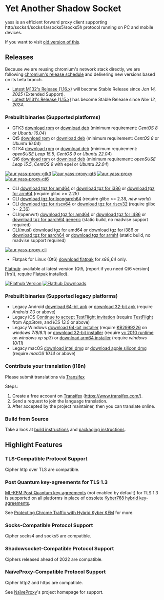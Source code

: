 # Yet Another Shadow Socket

yass is an efficient forward proxy client supporting http/socks4/socks4a/socks5/socks5h protocol running on PC and mobile devices.

If you want to visit [old version of this](README.github.md).

## Releases

Because we are reusing chromium's network stack directly,
we are following [chromium's release schedule](https://chromiumdash.appspot.com/schedule) and delivering new versions based on its beta branch.

- [Latest M132's Release (1.16.x)](https://gitee.com/keeyou/yass/releases/tag/1.16.2) will become Stable Release since _Jan 14, 2025_ (Extended Support).
- [Latest M131's Release (1.15.x)](https://gitee.com/keeyou/yass/releases/tag/1.15.4) has become Stable Release since _Nov 12, 2024_.

### Prebuilt binaries (Supported platforms)
- GTK3 [download rpm][gtk3_rpm_url] or [download deb][gtk3_deb_url] (minimum requirement: _CentOS 8_ or _Ubuntu 16.04_)
- Qt5 [download rpm][qt5_rpm_url] or [download deb][qt5_deb_url] (minimum requirement: _CentOS 8_ or _Ubuntu 16.04_)
- GTK4 [download rpm][gtk4_rpm_url] or [download deb][gtk4_deb_url] (minimum requirement: _openSUSE Leap 15.5_, _CentOS 9_ or _Ubuntu 22.04_)
- Qt6 [download rpm][qt6_rpm_url] or [download deb][qt6_deb_url] (minimum requirement: _openSUSE Leap 15.5_, _CentOS 9_ with epel or _Ubuntu 22.04_)

[![aur yass-proxy-gtk3](https://img.shields.io/aur/version/yass-proxy-gtk3)](https://aur.archlinux.org/packages/yass-proxy-gtk3)
[![aur yass-proxy-qt5](https://img.shields.io/aur/version/yass-proxy-qt5)](https://aur.archlinux.org/packages/yass-proxy-qt5)
[![aur yass-proxy](https://img.shields.io/aur/version/yass-proxy)](https://aur.archlinux.org/packages/yass-proxy)
[![aur yass-proxy-qt6](https://img.shields.io/aur/version/yass-proxy-qt6)](https://aur.archlinux.org/packages/yass-proxy-qt6)

- CLI [download tgz for amd64][cli_tgz_amd64_url] or [download tgz for i386][cli_tgz_i386_url] or [download tgz for arm64][cli_tgz_arm64_url] (require glibc >= 2.25)
- CLI [download tgz for loongarch64][cli_tgz_loongarch64_url] (require glibc >= 2.38, _new world_)
- CLI [download tgz for riscv64][cli_tgz_riscv64_url] or [download tgz for riscv32][cli_tgz_riscv32_url] (require glibc >= 2.36)
- CLI(openwrt) [download tgz for amd64][cli_openwrt_amd64_url] or [download tgz for i486][cli_openwrt_i486_url] or [download tgz for aarch64 generic][cli_openwrt_aarch64_url] (static build, no madvise support required)
- CLI(musl) [download tgz for amd64][cli_musl_amd64_url] or [download tgz for i386][cli_musl_i386_url] or [download tgz for aarch64][cli_musl_aarch64_url] or [download tgz for armhf][cli_musl_armhf_url] (static build, no madvise support required)

[![aur yass-proxy-cli](https://img.shields.io/aur/version/yass-proxy-cli)](https://aur.archlinux.org/packages/yass-proxy-cli)

- Flatpak for Linux (Qt6) [download flatpak][qt6_flatpak_x86_64_url] for _x86_64_ only.

[Flathub][flathub_url]: available at latest version (Qt5, [report if you need Qt6 version][frs]), require [Flatpak][flatpak_setup_url] installed).

[![Flathub Version](https://img.shields.io/flathub/v/io.github.chilledheart.yass)][flathub_url]
[![Flathub Downloads](https://img.shields.io/flathub/downloads/io.github.chilledheart.yass)][flathub_url]

### Prebuilt binaries (Supported legacy platforms)

- Legacy Android [download 64-bit apk][android_64_apk_url] or [download 32-bit apk][android_32_apk_url] (require _Android 7.0_ or above)
- Legacy iOS [Continue to accept TestFlight invitation][ios_testflight_invitation] (require [TestFlight][ios_testflight_appstore_url] from _AppStore_, and _iOS 13.0_ or above)
- Legacy Windows [download 64-bit installer][windows_64_installer_url] (require [KB2999226] on _windows 7/8/8.1_) or [download 32-bit installer][windows_32_installer_url] (require [vc 2010 runtime][vs2010_x86] on _windows xp sp3_) or [download arm64 installer][windows_arm64_installer_url] (require _windows 10/11_)
- Legacy macOS [download intel dmg][macos_intel_dmg_url] or [download apple silicon dmg][macos_arm_dmg_url] (require _macOS 10.14_ or above)

### Contribute your translation (i18n)

Please submit translations via [Transifex][transifex]

Steps:

1. Create a free account on [Transifex][transifex] (https://www.transifex.com/).
2. Send a request to join the language translation.
3. After accepted by the project maintainer, then you can translate online.

### Build from Source
Take a look at [build instructions](BUILDING.md) and [packaging instructions](PACKAGING.md).

## Highlight Features

### TLS-Compatible Protocol Support
Cipher http over TLS are compatible.

### Post Quantum key-agreements for TLS 1.3
[ML-KEM Post Quantum key-agreements][mlkem] (not enabled by default) for TLS 1.3 is supported on all platforms
in place of obsolete [Kyber768 hybrid key-agreements][kyber].

See [Protecting Chrome Traffic with Hybrid Kyber KEM](https://blog.chromium.org/2023/08/protecting-chrome-traffic-with-hybrid.html) for more.

### Socks-Compatible Protocol Support
Cipher socks4 and socks5 are compatible.

### Shadowsocket-Compatible Protocol Support
Ciphers released ahead of 2022 are compatible.

### NaïveProxy-Compatible Protocol Support
Cipher http2 and https are compatible.

See [NaïveProxy](https://github.com/klzgrad/naiveproxy)'s project homepage for support.

[flathub_url]: https://flathub.org/apps/io.github.chilledheart.yass
[flatpak_setup_url]: https://flatpak.org/setup/
[ios_testflight_invitation]: https://testflight.apple.com/join/6AkiEq09
[ios_testflight_appstore_url]: https://apps.apple.com/us/app/testflight/id899247664
[KB2999226]: https://support.microsoft.com/en-us/topic/update-for-universal-c-runtime-in-windows-c0514201-7fe6-95a3-b0a5-287930f3560c
[vs2010_x86]: https://download.microsoft.com/download/1/6/5/165255E7-1014-4D0A-B094-B6A430A6BFFC/vcredist_x86.exe
[transifex]: https://app.transifex.com/yetanothershadowsocket/yetanothershadowsocket

[mlkem]: https://datatracker.ietf.org/doc/draft-connolly-tls-mlkem-key-agreement/
[kyber]: https://datatracker.ietf.org/doc/draft-tls-westerbaan-xyber768d00/

[gtk3_rpm_url]: https://wa.letshack.info/yass-1.16.2/yass-gtk3.el8.x86_64.1.16.2.rpm
[gtk3_deb_url]: https://wa.letshack.info/yass-1.16.2/yass-gtk3-ubuntu-16.04-xenial_amd64.1.16.2.deb
[qt5_rpm_url]: https://wa.letshack.info/yass-1.16.2/yass-qt5.el8.x86_64.1.16.2.rpm
[qt5_deb_url]: https://wa.letshack.info/yass-1.16.2/yass-qt5-ubuntu-16.04-xenial_amd64.1.16.2.deb
[gtk4_rpm_url]: https://wa.letshack.info/yass-1.16.2/yass-gtk4.lp155.x86_64.1.16.2.rpm
[gtk4_deb_url]: https://wa.letshack.info/yass-1.16.2/yass-gtk4-ubuntu-22.04-jammy_amd64.1.16.2.deb
[qt6_rpm_url]: https://wa.letshack.info/yass-1.16.2/yass-qt6.lp155.x86_64.1.16.2.rpm
[qt6_deb_url]: https://wa.letshack.info/yass-1.16.2/yass-qt6-ubuntu-22.04-jammy_amd64.1.16.2.deb

[qt6_flatpak_x86_64_url]: https://wa.letshack.info/yass-1.16.2/yass-x86_64-1.16.2.flatpak

[cli_tgz_amd64_url]: https://wa.letshack.info/yass-1.16.2/yass_cli-linux-release-amd64-1.16.2.tgz
[cli_tgz_i386_url]: https://wa.letshack.info/yass-1.16.2/yass_cli-linux-release-amd64-1.16.2.tgz
[cli_tgz_arm64_url]: https://wa.letshack.info/yass-1.16.2/yass_cli-linux-release-arm64-1.16.2.tgz
[cli_tgz_loongarch64_url]: https://wa.letshack.info/yass-1.16.2/yass_cli-linux-release-loongarch64-1.16.2.tgz
[cli_tgz_riscv64_url]: https://wa.letshack.info/yass-1.16.2/yass_cli-linux-release-riscv64-1.16.2.tgz
[cli_tgz_riscv32_url]: https://wa.letshack.info/yass-1.16.2/yass_cli-linux-release-riscv32-1.16.2.tgz

[cli_openwrt_amd64_url]: https://wa.letshack.info/yass-1.16.2/yass_cli-linux-openwrt-release-x86_64-1.16.2.tgz
[cli_openwrt_i486_url]: https://wa.letshack.info/yass-1.16.2/yass_cli-linux-openwrt-release-i486-1.16.2.tgz
[cli_openwrt_aarch64_url]: https://wa.letshack.info/yass-1.16.2/yass_cli-linux-openwrt-release-aarch64-1.16.2.tgz

[cli_musl_amd64_url]: https://wa.letshack.info/yass-1.16.2/yass_cli-linux-musl-release-amd64-1.16.2.tgz
[cli_musl_i386_url]: https://wa.letshack.info/yass-1.16.2/yass_cli-linux-musl-release-i386-1.16.2.tgz
[cli_musl_aarch64_url]: https://wa.letshack.info/yass-1.16.2/yass_cli-linux-musl-release-aarch64-1.16.2.tgz
[cli_musl_armhf_url]: https://wa.letshack.info/yass-1.16.2/yass_cli-linux-musl-release-armhf-1.16.2.tgz

[android_64_apk_url]: https://wa.letshack.info/yass-1.16.2/yass-android-release-arm64-1.16.2.apk
[android_32_apk_url]: https://wa.letshack.info/yass-1.16.2/yass-android-release-arm-1.16.2.apk

[windows_64_installer_url]: https://wa.letshack.info/yass-1.16.2/yass-mingw-win7-release-x86_64-1.16.2-system-installer.exe
[windows_32_installer_url]: https://wa.letshack.info/yass-1.16.2/yass-mingw-winxp-release-i686-1.16.2-system-installer.exe

[windows_arm64_installer_url]: https://wa.letshack.info/yass-1.16.2/yass-mingw-release-aarch64-1.16.2-system-installer.exe
[macos_intel_dmg_url]: https://wa.letshack.info/yass-1.16.2/yass-macos-release-x64-1.16.2.dmg
[macos_arm_dmg_url]: https://wa.letshack.info/yass-1.16.2/yass-macos-release-arm64-1.16.2.dmg
